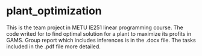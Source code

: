 # plant_optimization
This is the team project in METU IE251 linear programming course. The code writed for to find optimal solution for a plant to maximize its profits in GAMS. Group report which includes inferences is in the .docx file. The tasks included in the .pdf file more detailed.
